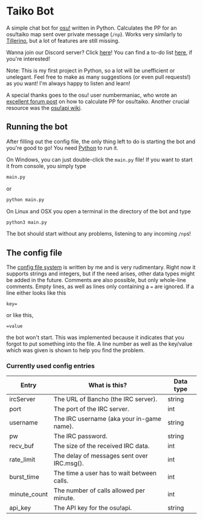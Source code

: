 # Taiko Bot

A simple chat bot for [osu!](https://osu.ppy.sh) written in Python. Calculates the PP for an osu!taiko map sent over private message (``/np``). Works very similarly to [Tillerino](https://github.com/Tillerino/Tillerinobot), but a lot of features are still missing.

Wanna join our Discord server? Click [here](https://discord.gg/hKXQdm2)!
You can find a to-do list [here](https://github.com/SarahIsWeird/taiko-bot/wiki/To-Do-List), if you're interested!

Note: This is my first project in Python, so a lot will be unefficient or unelegant. Feel free to make as many suggestions (or even pull requests!) as you want! I'm always happy to listen and learn!

A special thanks goes to the osu! user numbermaniac, who wrote an [excellent forum post](https://osu.ppy.sh/community/forums/topics/472288) on how to calculate PP for osu!taiko. Another crucial resource was the [osu!api wiki](https://github.com/ppy/osu-api/wiki).

## Running the bot

After filling out the config file, the only thing left to do is starting the bot and you're good to go! You need [Python](https://python.org) to run it.

On Windows, you can just double-click the ``main.py`` file! If you want to start it from console, you simply type

```bash
main.py
```

or

```bash
python main.py
```

On Linux and OSX you open a terminal in the directory of the bot and type

```bash
python3 main.py
```

The bot should start without any problems, listening to any incoming ``/np``s!

## The config file

The [config file system](config.py) is written by me and is very rudimentary. Right now it supports strings and integers, but if the need arises, other data types might be added in the future. Comments are also possible, but only whole-line comments. Empty lines, as well as lines only containing a ``=`` are ignored.
If a line either looks like this

```
key=
```

or like this,

```
=value
```

the bot won't start. This was implemented because it indicates that you forgot to put something into the file. A line number as well as the key/value which was given is shown to help you find the problem.

### Currently used config entries

Entry|What is this?|Data type
-|-|-
ircServer|The URL of Bancho (the IRC server).|string
port|The port of the IRC server.|int
username|The IRC username (aka your in-game name).|string
pw|The IRC password.|string
recv_buf|The size of the received IRC data.|int
rate_limit|The delay of messages sent over IRC.msg().|int
burst_time|The time a user has to wait between calls.|int
minute_count|The number of calls allowed per minute.|int
api_key|The API key for the osu!api.|string

